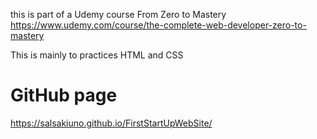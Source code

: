 this is part of a Udemy course From Zero to Mastery https://www.udemy.com/course/the-complete-web-developer-zero-to-mastery

This is mainly to practices HTML and CSS

# GitHub page

https://salsakiuno.github.io/FirstStartUpWebSite/
